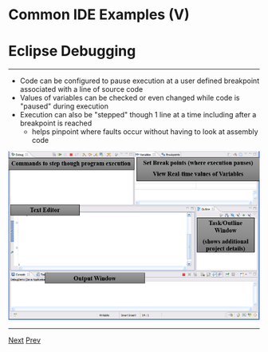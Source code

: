 # Common IDE Examples (V)
# Eclipse Debugging
***
*  Code can be configured to pause execution at a user defined breakpoint associated with a line of source code
*  Values of variables can be checked or even changed while code is "paused" during execution
*  Execution can also be "stepped" though 1 line at a time including after a breakpoint is reached
	*  helps pinpoint where faults occur without having to look at assembly code

![Alt text](https://github.com/AustinCerny/CSCI582_Presentation2_IDEs/blob/master/Capture2.PNG)

***
[Next](https://github.com/AustinCerny/CSCI582_Presentation2_IDEs/blob/master/slide13.md)
[Prev](https://github.com/AustinCerny/CSCI582_Presentation2_IDEs/blob/master/slide11.md)
